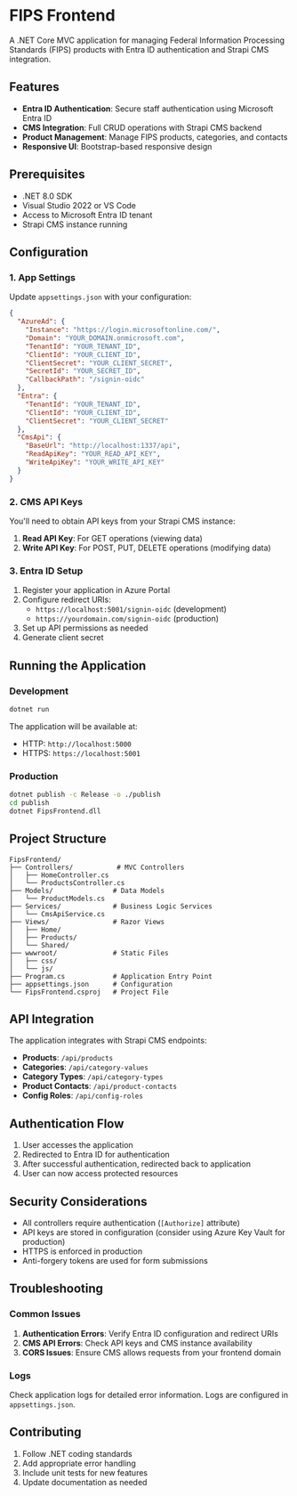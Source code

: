 # FIPS Frontend

A .NET Core MVC application for managing Federal Information Processing Standards (FIPS) products with Entra ID authentication and Strapi CMS integration.

## Features

- **Entra ID Authentication**: Secure staff authentication using Microsoft Entra ID
- **CMS Integration**: Full CRUD operations with Strapi CMS backend
- **Product Management**: Manage FIPS products, categories, and contacts
- **Responsive UI**: Bootstrap-based responsive design

## Prerequisites

- .NET 8.0 SDK
- Visual Studio 2022 or VS Code
- Access to Microsoft Entra ID tenant
- Strapi CMS instance running

## Configuration

### 1. App Settings

Update `appsettings.json` with your configuration:

```json
{
  "AzureAd": {
    "Instance": "https://login.microsoftonline.com/",
    "Domain": "YOUR_DOMAIN.onmicrosoft.com",
    "TenantId": "YOUR_TENANT_ID",
    "ClientId": "YOUR_CLIENT_ID",
    "ClientSecret": "YOUR_CLIENT_SECRET",
    "SecretId": "YOUR_SECRET_ID",
    "CallbackPath": "/signin-oidc"
  },
  "Entra": {
    "TenantId": "YOUR_TENANT_ID",
    "ClientId": "YOUR_CLIENT_ID",
    "ClientSecret": "YOUR_CLIENT_SECRET"
  },
  "CmsApi": {
    "BaseUrl": "http://localhost:1337/api",
    "ReadApiKey": "YOUR_READ_API_KEY",
    "WriteApiKey": "YOUR_WRITE_API_KEY"
  }
}
```

### 2. CMS API Keys

You'll need to obtain API keys from your Strapi CMS instance:

1. **Read API Key**: For GET operations (viewing data)
2. **Write API Key**: For POST, PUT, DELETE operations (modifying data)

### 3. Entra ID Setup

1. Register your application in Azure Portal
2. Configure redirect URIs:
   - `https://localhost:5001/signin-oidc` (development)
   - `https://yourdomain.com/signin-oidc` (production)
3. Set up API permissions as needed
4. Generate client secret

## Running the Application

### Development

```bash
dotnet run
```

The application will be available at:
- HTTP: `http://localhost:5000`
- HTTPS: `https://localhost:5001`

### Production

```bash
dotnet publish -c Release -o ./publish
cd publish
dotnet FipsFrontend.dll
```

## Project Structure

```
FipsFrontend/
├── Controllers/           # MVC Controllers
│   ├── HomeController.cs
│   └── ProductsController.cs
├── Models/               # Data Models
│   └── ProductModels.cs
├── Services/             # Business Logic Services
│   └── CmsApiService.cs
├── Views/                # Razor Views
│   ├── Home/
│   ├── Products/
│   └── Shared/
├── wwwroot/              # Static Files
│   ├── css/
│   └── js/
├── Program.cs            # Application Entry Point
├── appsettings.json      # Configuration
└── FipsFrontend.csproj   # Project File
```

## API Integration

The application integrates with Strapi CMS endpoints:

- **Products**: `/api/products`
- **Categories**: `/api/category-values`
- **Category Types**: `/api/category-types`
- **Product Contacts**: `/api/product-contacts`
- **Config Roles**: `/api/config-roles`

## Authentication Flow

1. User accesses the application
2. Redirected to Entra ID for authentication
3. After successful authentication, redirected back to application
4. User can now access protected resources

## Security Considerations

- All controllers require authentication (`[Authorize]` attribute)
- API keys are stored in configuration (consider using Azure Key Vault for production)
- HTTPS is enforced in production
- Anti-forgery tokens are used for form submissions

## Troubleshooting

### Common Issues

1. **Authentication Errors**: Verify Entra ID configuration and redirect URIs
2. **CMS API Errors**: Check API keys and CMS instance availability
3. **CORS Issues**: Ensure CMS allows requests from your frontend domain

### Logs

Check application logs for detailed error information. Logs are configured in `appsettings.json`.

## Contributing

1. Follow .NET coding standards
2. Add appropriate error handling
3. Include unit tests for new features
4. Update documentation as needed


